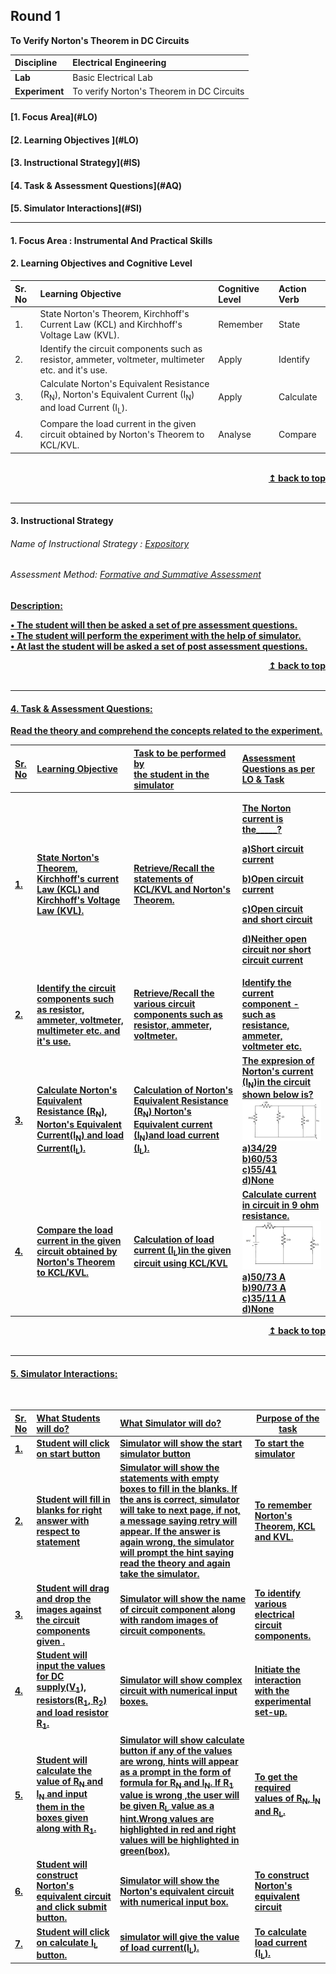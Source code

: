 ## Round 1
<p align="center">

<b>To Verify Norton's Theorem in DC Circuits </b> <a name="top"></a> <br>
</p>

<b>Discipline | </b> Electrical Engineering
:--|:--|
<b> Lab</b> | Basic Electrical Lab
<b> Experiment</b>|To verify Norton's Theorem in DC Circuits


<h4> [1. Focus Area](#LO)
<h4> [2. Learning Objectives ](#LO)
<h4> [3. Instructional Strategy](#IS)
<h4> [4. Task & Assessment Questions](#AQ)
<h4> [5. Simulator Interactions](#SI)
<hr>

<a name="LO"></a>
#### 1. Focus Area : Instrumental And Practical Skills 
#### 2. Learning Objectives and Cognitive Level


Sr. No |	Learning Objective	| Cognitive Level | Action Verb
:--|:--|:--|:--
1.| State Norton's Theorem, Kirchhoff's Current Law (KCL) and Kirchhoff's Voltage Law (KVL). | Remember | State
2.| Identify the circuit components such as resistor, ammeter, voltmeter, multimeter etc. and it's use.  | Apply| Identify
3.| Calculate Norton's Equivalent Resistance (R<sub>N</sub>), Norton's Equivalent Current (I<sub>N</sub>) and load Current  (I<sub>L</sub>).|Apply | Calculate
4.| Compare the load  current in the given circuit obtained by Norton's Theorem to KCL/KVL. | Analyse | Compare




<br/>
<div align="right">
    <b><a href="#top">↥ back to top</a></b>
</div>
<br/>
<hr>

<a name="IS"></a>
#### 3. Instructional Strategy
###### Name of Instructional Strategy  :     <u> Expository </u>
###### Assessment Method: <u>Formative and Summative Assessment</u>

<u> <b>Description: <br>

•	The student will then be asked a set of pre assessment questions. <br>
•       The student will perform the experiment with the help of simulator. <br>
•       At last the student will be asked a set of post assessment questions. <br>

<div align="right">
    <b><a href="#top">↥ back to top</a></b>
</div>
<br/>
<hr>

<a name="AQ"></a>
#### 4. Task & Assessment Questions:

Read the theory and comprehend the concepts related to the experiment.
<br>




Sr. No |	Learning Objective	| Task to be performed by <br> the student  in the simulator | Assessment Questions as per LO & Task
:--|:--|:--|:-------------------------
1.|State Norton's Theorem, Kirchhoff's current Law (KCL) and Kirchhoff's Voltage Law (KVL). | Retrieve/Recall the statements of KCL/KVL and Norton's Theorem. | <p >The Norton current is the_____?</p> <p><b>a)Short circuit current </b></p><p> b)Open circuit current </p>       <p>c)Open circuit and short circuit</p>      <p>     d)Neither open circuit nor short circuit current</p>
2.| Identify the circuit components such as resistor, ammeter, voltmeter, multimeter etc. and it's use. | Retrieve/Recall the various circuit components such as resistor, ammeter, voltmeter. |  Identify the current component - such as resistance, ammeter, voltmeter etc. 
3.| Calculate Norton's Equivalent Resistance (R<sub>N</sub>), Norton's Equivalent Current(I<sub>N</sub>) and load Current(I<sub>L</sub>). |Calculation of Norton's Equivalent Resistance (R<sub>N</sub>) Norton's Equivalent current (I<sub>N</sub>)and load current (I<sub>L</sub>). | The expresion of Norton's current (I<sub>N</sub>)in the circuit shown below is?<br><img src="https://github.com/divyanshuverma-coder/NORTON-S-THEOREM/blob/master/pedagogy/circuit%203.jpg"><br>  a)34/29  <br>  b)60/53 <br>       <b>c)55/41</b> <br>    d)None <br>
4.| Compare the load  current in the given circuit obtained by Norton's Theorem to KCL/KVL.|Calculation of load current (I<sub>L</sub>)in the given circuit using KCL/KVL | Calculate current in circuit in 9 ohm resistance. <br> <img src="https://github.com/divyanshuverma-coder/NORTON-S-THEOREM/blob/master/pedagogy/circuit%204.jpg"><br> <b>a)50/73</b> A <br>  b)90/73 A <br>  c)35/11 A <br>    d)None </b>



<div align="right">
    <b><a href="#top">↥ back to top</a></b>
</div>
<br/>
<hr>

<a name="SI"></a>

#### 5. Simulator Interactions:
<br>

Sr. No |	What Students will do?| What Simulator will do?| Purpose of the task
:--|:--|:--------------------------------|-------------
1.|  Student will click on start button | Simulator will show the start simulator button | To start the simulator
2.|Student will fill in blanks for right answer with respect to statement | Simulator will show the statements with empty boxes to fill in the blanks. If the ans is correct, simulator will take to next page, if not, a message saying retry will appear. If the answer is again wrong, the simulator will prompt the hint saying read the theory and again take the simulator.| To remember Norton's Theorem, KCL and KVL.
3.| Student will drag and drop the images against the circuit components given .|Simulator will show the name of circuit component along with random images of circuit components.|To identify various electrical circuit components.
4.| Student will input the values for DC supply(V<sub>1</sub>), resistors(R<sub>1</sub>, R<sub>2</sub>) and load resistor R<sub>1</sub>.|Simulator will show complex circuit with numerical input boxes.|Initiate the interaction with the experimental set-up.
5.| Student will calculate the value of R<sub>N</sub> and I<sub>N</sub> and input them in the boxes given along with R<sub>1</sub>. | Simulator will show calculate button if any of the values are wrong, hints will appear as a prompt in the form of formula for R<sub>N</sub> and I<sub>N</sub>. If R<sub>1</sub> value is wrong ,the user will be given R<sub>L</sub> value as a hint.Wrong values are highlighted in red and right values will be highlighted in green(box).|To get the required values of R<sub>N</sub>, I<sub>N</sub> and R<sub>L</sub>. 
6.| Student will construct Norton's equivalent circuit and click submit button. |Simulator will show the Norton's equivalent circuit with numerical input box. | To construct Norton's equivalent circuit 
7.|Student will click on calculate I<sub>L</sub> button. | simulator will give the value of load current(I<sub>L</sub>).| To calculate load current (I<sub>L</sub>).



